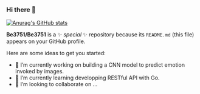 ### Hi there 👋

[![Anurag's GitHub stats](https://github-readme-stats.vercel.app/api?username=Be3751&theme=dark&show_icons=true)](https://github.com/anuraghazra/github-readme-stats)

**Be3751/Be3751** is a ✨ _special_ ✨ repository because its `README.md` (this file) appears on your GitHub profile.

Here are some ideas to get you started:

- 🔭 I’m currently working on building a CNN model to predict emotion invoked by images.
- 🌱 I’m currently learning developping RESTful API with Go.
- 👯 I’m looking to collaborate on ...
